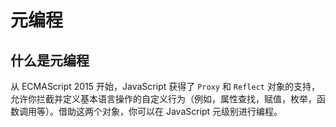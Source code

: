 # 元编程

## 什么是元编程

从 ECMAScript 2015 开始，JavaScript 获得了 `Proxy` 和 `Reflect` 对象的支持，允许你拦截并定义基本语言操作的自定义行为（例如，属性查找，赋值，枚举，函数调用等）。借助这两个对象，你可以在 JavaScript 元级别进行编程。
